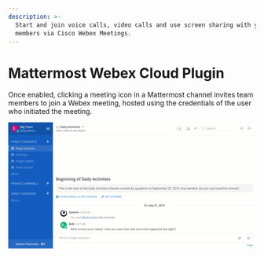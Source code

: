 ```yaml
---
description: >-
  Start and join voice calls, video calls and use screen sharing with your team
  members via Cisco Webex Meetings.
---
```


# Mattermost Webex Cloud Plugin

Once enabled, clicking a meeting icon in a Mattermost channel invites team members to join a Webex meeting, hosted using the credentials of the user who initiated the meeting. 

![The webex plugin can be used to start a Webex meeting in a channel](.gitbook/assets/2019-09-27_08-28-30-1.gif)

## 

